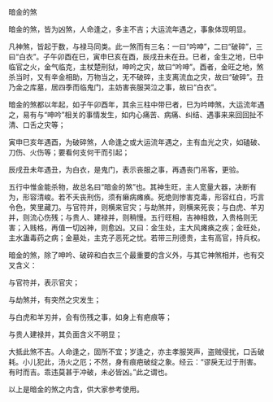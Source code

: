 暗金的煞

暗金的煞，皆为凶煞，人命逢之，多主不吉；大运流年遇之，事象体现明显。

凡神煞，皆起于数，与禄马同类。此一煞而有三名：一曰“吟呻”，二曰“破碎”，三曰“白衣”。子午卯酉在巳，寅申巳亥在酉，辰戌丑未在丑。巳者，金生之地，巳中临官之火，金气临克，主杖楚刑狱，呻吟之灾，故曰“吟呻”。酉者，金旺之地，煞杀当时，又有辛金相助，万物当之，无不破碎，主支离流血之灾，故曰“破碎”。丑乃金之库墓，居四季而临鬼门，主妨害丧服哭泣之事，故曰“白衣”。

暗金的煞都以年起，如子午卯酉年，其余三柱中带巳者，巳为吟呻煞，大运流年遇之，易有与“呻吟”相关的事情发生，如内心痛苦、病痛、纠结、遇事来来回回扯不清、口舌之灾等；

寅申巳亥年遇酉，为破碎煞，人命逢之或大运流年遇之，主有血光之灾，如磕破、刀伤、火伤等；要看何支何干而引起；

辰戌丑未年遇丑，为白衣，是鬼门，表示丧服之事，再遇丧门吊客，更验。

五行中惟金能杀物，故总名曰“暗金的煞”也。其神生旺，主人宽量大器，决断有为，形容清峻。若不夭丧刑伤，须有癞病瘫痪。死绝则惨害克毒，形容红白，巧言令色，笑里藏刀。与官符并，则横来官灾；与劫煞并，则横来死丧；与白虎、羊刃并，则流心伤残；与贵人、建禄并，则稍慢。五行旺相，吉神相救，入贵格则无害；入贱格，再值一切凶神，则愈凶。又曰：金生处，主大风瘫痪之疾；金旺处，主水蛊毒药之病；金墓处，主克子恶死之忧。若带三刑德贵，主有高官，持兵权。

暗金的煞，除了呻吟、破碎和白衣三个最重要的含义外，与其它神煞相并，也有交叉含义：

与官符并，表示官灾；

与劫煞并，有突然之灾发生；

与白虎和羊刃并，会有伤残之事，如身上有疤痕等；

与贵人建禄并，其负面含义不明显；

大抵此煞不吉。人命逢之，固所不宜；岁逢之，亦主孝服哭声，盗贼侵扰，口舌破耗。小儿犯此，汤火之厄；不然，身有痕疤破绽之象。经云：“谬戾无过于刑害。有时而吉。乖违莫甚于冲破，未必皆凶。”此之谓也。

以上是暗金的煞之内含，供大家参考使用。

